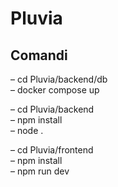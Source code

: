 <h1>Pluvia</h1>
<h2>Comandi</h2>

– cd Pluvia/backend/db<br>
– docker compose up<br>

– cd Pluvia/backend<br>
– npm install<br>
– node .<br>

– cd Pluvia/frontend<br>
– npm install<br>
– npm run dev<br>
